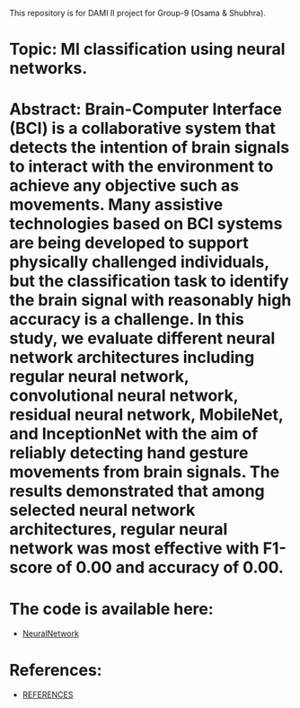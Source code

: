 This repository is for DAMI II project for Group-9 (Osama & Shubhra).
# Topic: MI classification using neural networks.
# Abstract: Brain-Computer Interface (BCI) is a collaborative system that detects the intention of brain signals to interact with the environment to achieve any objective such as movements. Many assistive technologies based on BCI systems are being developed to support physically challenged individuals, but the classification task to identify the brain signal with reasonably high accuracy is a challenge. In this study, we evaluate different neural network architectures including regular neural network, convolutional neural network, residual neural network, MobileNet, and InceptionNet with the aim of reliably detecting hand gesture movements from brain signals. The results demonstrated that among selected neural network architectures, regular neural network was most effective with F1-score of 0.00 and accuracy of 0.00. 
# The code is available here:

* [NeuralNetwork](./NeuralNetwork.ipynb)

# References:
* [REFERENCES](./REFERENCES.md)

